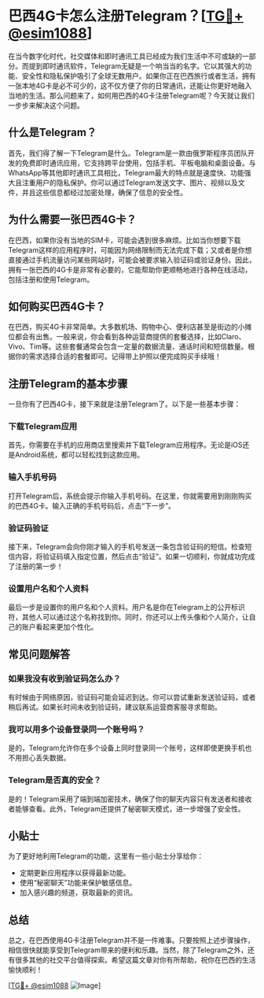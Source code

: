 # 巴西4G卡怎么注册Telegram？[[TG💪+ @esim1088](https://t.me/s/esim1088)]

在当今数字化时代，社交媒体和即时通讯工具已经成为我们生活中不可或缺的一部分。而提到即时通讯软件，Telegram无疑是一个响当当的名字。它以其强大的功能、安全性和隐私保护吸引了全球无数用户。如果你正在巴西旅行或者生活，拥有一张本地4G卡是必不可少的，这不仅方便了你的日常通讯，还能让你更好地融入当地的生活。那么问题来了，如何用巴西的4G卡注册Telegram呢？今天就让我们一步步来解决这个问题。

## 什么是Telegram？

首先，我们得了解一下Telegram是什么。Telegram是一款由俄罗斯程序员团队开发的免费即时通讯应用，它支持跨平台使用，包括手机、平板电脑和桌面设备。与WhatsApp等其他即时通讯工具相比，Telegram最大的特点就是速度快、功能强大且注重用户的隐私保护。你可以通过Telegram发送文字、图片、视频以及文件，并且这些信息都经过加密处理，确保了信息的安全性。

## 为什么需要一张巴西4G卡？

在巴西，如果你没有当地的SIM卡，可能会遇到很多麻烦。比如当你想要下载Telegram这样的应用程序时，可能因为网络限制而无法完成下载；又或者是你想直接通过手机流量访问某些网站时，可能会被要求输入验证码或验证身份。因此，拥有一张巴西的4G卡是非常有必要的，它能帮助你更顺畅地进行各种在线活动，包括注册和使用Telegram。

## 如何购买巴西4G卡？

在巴西，购买4G卡非常简单。大多数机场、购物中心、便利店甚至是街边的小摊位都会有出售。一般来说，你会看到各种运营商提供的套餐选择，比如Claro、Vivo、Tim等。这些套餐通常会包含一定量的数据流量、通话时间和短信数量。根据你的需求选择合适的套餐即可。记得带上护照以便完成购买手续哦！

## 注册Telegram的基本步骤

一旦你有了巴西4G卡，接下来就是注册Telegram了。以下是一些基本步骤：

### 下载Telegram应用

首先，你需要在手机的应用商店里搜索并下载Telegram应用程序。无论是iOS还是Android系统，都可以轻松找到这款应用。

### 输入手机号码

打开Telegram后，系统会提示你输入手机号码。在这里，你就需要用到刚刚购买的巴西4G卡。输入正确的手机号码后，点击“下一步”。

### 验证码验证

接下来，Telegram会向你刚才输入的手机号发送一条包含验证码的短信。检查短信内容，将验证码填入指定位置，然后点击“验证”。如果一切顺利，你就成功完成了注册的第一步！

### 设置用户名和个人资料

最后一步是设置你的用户名和个人资料。用户名是你在Telegram上的公开标识符，其他人可以通过这个名称找到你。同时，你还可以上传头像和个人简介，让自己的账户看起来更加个性化。

## 常见问题解答

### 如果我没有收到验证码怎么办？
有时候由于网络原因，验证码可能会延迟到达。你可以尝试重新发送验证码，或者稍后再试。如果长时间未收到验证码，建议联系运营商客服寻求帮助。

### 我可以用多个设备登录同一个账号吗？
是的，Telegram允许你在多个设备上同时登录同一个账号，这样即使更换手机也不用担心丢失数据。

### Telegram是否真的安全？
是的！Telegram采用了端到端加密技术，确保了你的聊天内容只有发送者和接收者能够查看。此外，Telegram还提供了秘密聊天模式，进一步增强了安全性。

## 小贴士

为了更好地利用Telegram的功能，这里有一些小贴士分享给你：
- 定期更新应用程序以获得最新功能。
- 使用“秘密聊天”功能来保护敏感信息。
- 加入感兴趣的频道，获取最新的资讯。

## 总结

总之，在巴西使用4G卡注册Telegram并不是一件难事。只要按照上述步骤操作，相信很快就能享受到Telegram带来的便利和乐趣。当然，除了Telegram之外，还有很多其他的社交平台值得探索。希望这篇文章对你有所帮助，祝你在巴西的生活愉快顺利！

[[TG💪+ @esim1088](https://t.me/s/esim1088) ![Image](https://i.postimg.cc/4NQfJmqS/Snipaste-2025-05-13-00-14-12.png)]